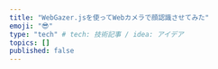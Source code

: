 ```yaml
---
title: "WebGazer.jsを使ってWebカメラで顔認識させてみた"
emoji: "😎"
type: "tech" # tech: 技術記事 / idea: アイデア
topics: []
published: false
---
```

